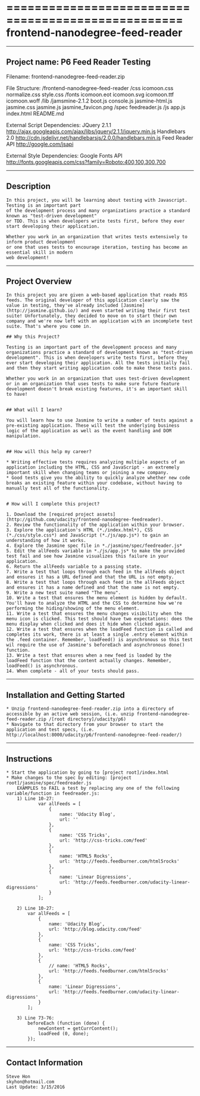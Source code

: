 ===================================================
frontend-nanodegree-feed-reader
===================================================

--------------------------------------------
Project name: P6 Feed Reader Testing
--------------------------------------------

Filename: frontend-nanodegree-feed-reader.zip

File Structure:
/frontend-nanodegree-feed-reader
	/css
        icomoon.css
		normalize.css
        style.css
    /fonts
        icomoon.eot
        icomoon.svg
        icomoon.ttf
        icomoon.woff
    /lib
        /jamsmine-2.1.2
            boot.js
            console.js
            jasmine-html.js
            jasmine.css
            jasmine.js
            jasmine_favicon.png
        /spec
            feedreader.js
	/js
        app.js
index.html
README.md

External Script Dependencies:
	JQuery 2.1.1    http://ajax.googleapis.com/ajax/libs/jquery/2.1.1/jquery.min.js
    Handlebars 2.0  http://cdn.jsdelivr.net/handlebarsjs/2.0.0/handlebars.min.js
    Feed Reader API http://google.com/jsapi

External Style Dependencies:
	Google Fonts API    http://fonts.googleapis.com/css?family=Roboto:400,100,300,700

--------------------------------------------
Description
--------------------------------------------
    In this project, you will be learning about testing with Javascript. Testing is an important part
    of the development process and many organizations practice a standard known as "test-driven development"
    or TDD. This is when developers write tests first, before they ever start developing their application.

    Whether you work in an organization that writes tests extensively to inform product development
    or one that uses tests to encourage iteration, testing has become an essential skill in modern
    web development!

--------------------------------------------
Project Overview
--------------------------------------------

    In this project you are given a web-based application that reads RSS feeds. The original developer of this application clearly saw the value in testing, they've already included [Jasmine](http://jasmine.github.io/) and even started writing their first test suite! Unfortunately, they decided to move on to start their own company and we're now left with an application with an incomplete test suite. That's where you come in.

    ## Why this Project?
    
    Testing is an important part of the development process and many organizations practice a standard of development known as "test-driven development". This is when developers write tests first, before they ever start developing their application. All the tests initially fail and then they start writing application code to make these tests pass.
    
    Whether you work in an organization that uses test-driven development or in an organization that uses tests to make sure future feature development doesn't break existing features, it's an important skill to have!
    
    
    ## What will I learn?
    
    You will learn how to use Jasmine to write a number of tests against a pre-existing application. These will test the underlying business logic of the application as well as the event handling and DOM manipulation.
    
    
    ## How will this help my career?
    
    * Writing effective tests requires analyzing multiple aspects of an application including the HTML, CSS and JavaScript - an extremely important skill when changing teams or joining a new company.
    * Good tests give you the ability to quickly analyze whether new code breaks an existing feature within your codebase, without having to manually test all of the functionality.
    
    
    # How will I complete this project?
    
    1. Download the [required project assets](http://github.com/udacity/frontend-nanodegree-feedreader).
    2. Review the functionality of the application within your browser.
    3. Explore the application's HTML (*./index.html*), CSS (*./css/style.css*) and JavaScript (*./js/app.js*) to gain an understanding of how it works.
    4. Explore the Jasmine spec file in *./jasmine/spec/feedreader.js*
    5. Edit the allFeeds variable in *./js/app.js* to make the provided test fail and see how Jasmine visualizes this failure in your application.
    6. Return the allFeeds variable to a passing state.
    7. Write a test that loops through each feed in the allFeeds object and ensures it has a URL defined and that the URL is not empty.
    8. Write a test that loops through each feed in the allFeeds object and ensures it has a name defined and that the name is not empty.
    9. Write a new test suite named "The menu".
    10. Write a test that ensures the menu element is hidden by default. You'll have to analyze the HTML and the CSS to determine how we're performing the hiding/showing of the menu element.
    11. Write a test that ensures the menu changes visibility when the menu icon is clicked. This test should have two expectations: does the menu display when clicked and does it hide when clicked again.
    12. Write a test that ensures when the loadFeed function is called and completes its work, there is at least a single .entry element within the .feed container. Remember, loadFeed() is asynchronous so this test wil require the use of Jasmine's beforeEach and asynchronous done() function.
    13. Write a test that ensures when a new feed is loaded by the loadFeed function that the content actually changes. Remember, loadFeed() is asynchronous.
    14. When complete - all of your tests should pass.



--------------------------------------------
Installation and Getting Started
--------------------------------------------
	* Unzip frontend-nanodegree-feed-reader.zip into a directory of accessible by an active web session, (i.e. unzip frontend-nanodegree-feed-reader.zip /[root directory]/udacity/p6)
	* Navigate to that directory from your browser to start the application and test specs, (i.e. http://localhost:8000/udacity/p6/frontend-nanodegree-feed-reader/)

--------------------------------------------
Instructions
--------------------------------------------
	* Start the application by going to [project root]/index.html
	* Make changes to the spec by editing: [project root]/jasmine/spec/feedreader.js
        EXAMPLES to FAIL a test by replacing any one of the following variable/function in feedreader.js:
        1) Line 10-27:
                var allFeeds = [
                    {
                        name: 'Udacity Blog',
                        url: ''
                    },
                    {
                        name: 'CSS Tricks',
                        url: 'http://css-tricks.com/feed'
                    },
                    {
                        name: 'HTML5 Rocks',
                        url: 'http://feeds.feedburner.com/html5rocks'
                    },
                    {
                        name: 'Linear Digressions',
                        url: 'http://feeds.feedburner.com/udacity-linear-digressions'
                    }
                ];
                
        2) Line 10-27:
            var allFeeds = [
                {
                    name: 'Udacity Blog',
                    url: 'http://blog.udacity.com/feed'
                },
                {
                    name: 'CSS Tricks',
                    url: 'http://css-tricks.com/feed'
                },
                {
                    // name: 'HTML5 Rocks',
                    url: 'http://feeds.feedburner.com/html5rocks'
                },
                {
                    name: 'Linear Digressions',
                    url: 'http://feeds.feedburner.com/udacity-linear-digressions'
                }
            ];     

        3) Line 73-76:
            beforeEach (function (done) {
                newContent = getCurrContent();
                loadFeed (0, done);
            });       
--------------------------------------------
Contact Information
--------------------------------------------
    Steve Hon
    skyhon@hotmail.com
    Last Update: 3/15/2016